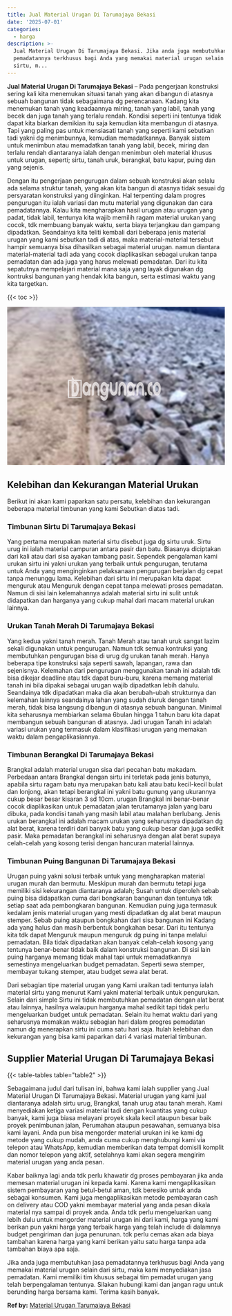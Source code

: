 ```yaml
---
title: Jual Material Urugan Di Tarumajaya Bekasi
date: '2025-07-01'
categories:
  - harga
description: >-
  Jual Material Urugan Di Tarumajaya Bekasi. Jika anda juga membutuhkan jasa
  pemadatannya terkhusus bagi Anda yang memakai material urugan selain dari
  sirtu, m...
---
```


**Jual Material Urugan Di Tarumajaya Bekasi** – Pada pengerjaan konstruksi sering kali kita menemukan situasi tanah yang akan dibangun di atasnya sebuah bangunan tidak sebagaimana dg perencanaan. Kadang kita menemukan tanah yang keadaannya miring, tanah yang labil, tanah yang becek dan juga tanah yang terlalu rendah. Kondisi seperti ini tentunya tidak dapat kita biarkan demikian itu saja kemudian kita membangun di atasnya. Tapi yang paling pas untuk mensiasati tanah yang seperti kami sebutkan tadi yakni dg menimbunnya, kemudian memadatkannya. Banyak sistem untuk menimbun atau memadatkan tanah yang labil, becek, miring dan terlalu rendah diantaranya ialah dengan menimbun oleh material khusus untuk urugan, seperti; sirtu, tanah uruk, berangkal, batu kapur, puing dan yang sejenis.

Dengan itu pengerjaan pengurugan dalam sebuah konstruksi akan selalu ada selama struktur tanah, yang akan kita bangun di atasnya tidak sesuai dg persyaratan konstruksi yang diinginkan. Hal terpenting dalam progres pengurugan itu ialah variasi dan mutu material yang digunakan dan cara pemadatannya. Kalau kita mengharapkan hasil urugan atau urugan yang padat, tidak labil, tentunya kita wajib memilih ragam material urukan yang cocok, tdk membuang banyak waktu, serta biaya terjangkau dan gampang dipadatkan. Seandainya kita teliti kembali dari beberapa jenis material urugan yang kami sebutkan tadi di atas, maka material-material tersebut hampir semuanya bisa dihasilkan sebagai material urugan. namun diantara material-material tadi ada yang cocok diaplikasikan sebagai urukan tanpa pemadatan dan ada juga yang harus melewati pemadatan. Dari itu kita sepatutnya mempelajari material mana saja yang layak digunakan dg kontruksi bangunan yang hendak kita bangun, serta estimasi waktu yang kita targetkan.

{{< toc >}}

![Jual Material Urugan Di Tarumajaya Bekasi](/images/jual-urugan-02.png)

## Kelebihan dan Kekurangan Material Urukan

Berikut ini akan kami paparkan satu persatu, kelebihan dan kekurangan beberapa material timbunan yang kami Sebutkan diatas tadi.

### Timbunan Sirtu Di Tarumajaya Bekasi

Yang pertama merupakan material sirtu disebut juga dg sirtu uruk. Sirtu urug ini ialah material campuran antara pasir dan batu. Biasanya diciptakan dari kali atau dari sisa ayakan tambang pasir. Sependek pengalaman kami urukan sirtu ini yakni urukan yang terbaik untuk pengurugan, terutama untuk Anda yang menginginkan pelaksanaan pengurugan berjalan dg cepat tanpa menunggu lama. Kelebihan dari sirtu ini merupakan kita dapat menguruk atau Menguruk dengan cepat tanpa melewati proses pemadatan. Namun di sisi lain kelemahannya adalah material sirtu ini sulit untuk didapatkan dan harganya yang cukup mahal dari macam material urukan lainnya.

### Urukan Tanah Merah Di Tarumajaya Bekasi

Yang kedua yakni tanah merah. Tanah Merah atau tanah uruk sangat lazim sekali digunakan untuk pengurugan. Namun tdk semua kontruksi yang membutuhkan pengurugan bisa di urug dg urukan tanah merah. Hanya beberapa tipe konstruksi saja seperti sawah, lapangan, rawa dan sejenisnya. Kelemahan dari pengurugan menggunakan tanah ini adalah tdk bisa dikejar deadline atau tdk dapat buru-buru, karena memang material tanah ini bila dipakai sebagai urugan wajib dipadatkan lebih dahulu. Seandainya tdk dipadatkan maka dia akan berubah-ubah strukturnya dan kelemahan lainnya seandainya lahan yang sudah diuruk dengan tanah merah, tidak bisa langsung dibangun di atasnya sebuah bangunan. Minimal kita seharusnya membiarkan selama 6bulan hingga 1 tahun baru kita dapat membangun sebuah bangunan di atasnya. Jadi urugan Tanah ini adalah variasi urukan yang termasuk dalam klasifikasi urugan yang memakan waktu dalam pengaplikasiannya.

### Timbunan Berangkal Di Tarumajaya Bekasi

Brangkal adalah material urugan sisa dari pecahan batu makadam. Perbedaan antara Brangkal dengan sirtu ini terletak pada jenis batunya, apabila sirtu ragam batu nya merupakan batu kali atau batu kecil-kecil bulat dan lonjong, akan tetapi berangkal ini yakni batu gunung yang ukurannya cukup besar besar kisaran 3 sd 10cm. urugan Brangkal ini benar-benar cocok diaplikasikan untuk pemadatan jalan terutamanya jalan yang baru dibuka, pada kondisi tanah yang masih labil atau malahan berlubang. Jenis urukan berangkal ini adalah macam urukan yang seharusnya dipadatkan dg alat berat, karena terdiri dari banyak batu yang cukup besar dan juga sedikit pasir. Maka pemadatan berangkal ini seharusnya dengan alat berat supaya celah-celah yang kosong terisi dengan hancuran material lainnya.

### Timbunan Puing Bangunan Di Tarumajaya Bekasi

Urugan puing yakni solusi terbaik untuk yang mengharapkan material urugan murah dan bermutu. Meskipun murah dan bermutu tetapi juga memiliki sisi kekurangan diantaranya adalah; Susah untuk diperoleh sebab puing bisa didapatkan cuma dari bongkaran bangunan dan tentunya tdk setiap saat ada pembongkaran bangunan. Kemudian puing juga termasuk kedalam jenis material urugan yang mesti dipadatkan dg alat berat maupun stemper. Sebab puing ataupun bongkahan dari sisa bangunan ini Kadang ada yang halus dan masih berbentuk bongkahan besar. Dari itu tentunya kita tdk dapat Menguruk maupun menguruk dg puing ini tanpa melalui pemadatan. Bila tidak dipadatkan akan banyak celah-celah kosong yang tentunya benar-benar tidak baik dalam konstruksi bangunan. Di sisi lain puing harganya memang tidak mahal tapi untuk memadatkannya semestinya mengeluarkan budget pemadatan. Seperti sewa stemper, membayar tukang stemper, atau budget sewa alat berat.

Dari sebagian tipe material urugan yang Kami uraikan tadi tentunya ialah material sirtu yang menurut Kami yakni material terbaik untuk pengurukan. Selain dari simple Sirtu ini tidak membutuhkan pemadatan dengan alat berat atau lainnya, hasilnya walaupun harganya mahal sedikit tapi tidak perlu mengeluarkan budget untuk pemadatan. Selain itu hemat waktu dari yang seharusnya memakan waktu sebagian hari dalam progres pemadatan namun dg menerapkan sirtu ini cuma satu hari saja. Itulah kelebihan dan kekurangan yang bisa kami paparkan dari 4 variasi material timbunan.

## Supplier Material Urugan Di Tarumajaya Bekasi

{{< table-tables table="table2" >}}

Sebagaimana judul dari tulisan ini, bahwa kami ialah supplier yang Jual Material Urugan Di Tarumajaya Bekasi. Material urugan yang kami jual diantaranya adalah sirtu urug, Brangkal, tanah urug atau tanah merah. Kami menyediakan ketiga variasi material tadi dengan kuantitas yang cukup banyak, kami juga biasa melayani proyek skala kecil ataupun besar baik proyek penimbunan jalan, Perumahan ataupun pesawahan, semuanya bisa kami layani. Anda pun bisa mengorder material urukan ini ke kami dg metode yang cukup mudah, anda cuma cukup menghubungi kami via telepon atau WhatsApp, kemudian memberikan data tempat domisili komplit dan nomor telepon yang aktif, setelahnya kami akan segera mengirim material urugan yang anda pesan.

Kabar baiknya lagi anda tdk perlu khawatir dg proses pembayaran jika anda memesan material urugan ini kepada kami. Karena kami mengaplikasikan sistem pembayaran yang betul-betul aman, tdk beresiko untuk anda sebagai konsumen. Kami juga mengaplikasikan metode pembayaran cash on delivery atau COD yakni membayar material yang anda pesan dikala material nya sampai di proyek anda. Anda tdk perlu mengeluarkan uang lebih dulu untuk mengorder material urugan ini dari kami, harga yang kami berikan pun yakni harga yang terbaik harga yang telah include di dalamnya budget pengiriman dan juga penurunan. tdk perlu cemas akan ada biaya tambahan karena harga yang kami berikan yaitu satu harga tanpa ada tambahan biaya apa saja.

Jika anda juga membutuhkan jasa pemadatannya terkhusus bagi Anda yang memakai material urugan selain dari sirtu, maka kami menyediakan jasa pemadatan. Kami memiliki tim khusus sebagai tim pemadat urugan yang telah berpengalaman tentunya. Silakan hubungi kami dan jangan ragu untuk berunding harga bersama kami. Terima kasih banyak.

**Ref by:** [Material Urugan Tarumajaya Bekasi](https://id.wikipedia.org/wiki/Material)
